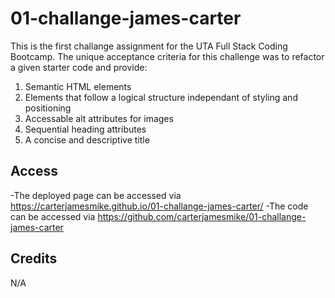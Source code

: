 # 01-challange-james-carter
This is the first challange assignment for the UTA Full Stack Coding Bootcamp. The unique acceptance criteria for this challenge was to refactor a given starter code and provide:
1. Semantic HTML elements
2. Elements that follow a logical structure independant of styling and positioning
3. Accessable alt attributes for images
4. Sequential heading attributes
5. A concise and descriptive title

## Access
-The deployed page can be accessed via https://carterjamesmike.github.io/01-challange-james-carter/
-The code can be accessed via https://github.com/carterjamesmike/01-challange-james-carter

## Credits
N/A